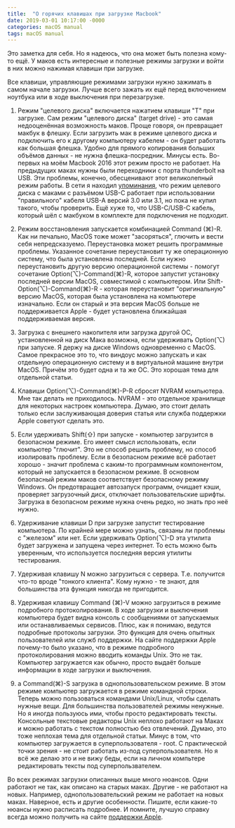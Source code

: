 ```yaml
---
title:  "О горячих клавишах при загрузке Macbook"
date: 2019-03-01 10:17:00 -0000
categories: macOS manual
tags: macOS manual
---
```


Это заметка для себя. Но я надеюсь, что она может быть полезна кому-то ещё. У маков есть интересные и полезные режимы загрузки и войти в них можно нажимая клавиши при загрузке.

Все клавиши, управляющие режимами загрузки нужно зажимать в самом начале загрузки. Лучше всего зажать их ещё перед включением ноутбука или в ходе выключения при перезагрузке.

1. Режим "целевого диска" включается нажатием клавиши "T" при загрузке. Сам режим "целевого диска" (target drive) - это самая недооценённая возможность маков. Проще говоря, он превращает макбук в флешку. Если загрузить мак в режиме целевого диска и подключить его к другому компьютеру кабелем - он будет работать как большая флешка. Удобно для прямого копирования больших объёмов данных - не нужна флешка-посредник. Минусы есть. Во-первых на моём Macbook 2016 этот режим просто не работает. На предыдущих маках нужны были переходники с порта thunderbolt на USB. Эти проблемы, конечно, обесценивают этот великолепный режим работы. В сети я находил [упоминания](https://www.macworld.com/article/2911813/got-a-new-macbook-usb-target-disk-mode-works-with-the-right-cable-which-apple-doesnt-sell.html), что режим целевого диска с маками с разъёмом USB-C работает при использовании "правильного" кабеля USB-A версий 3.0 или 3.1, но пока не купил такого, чтобы проверить. Ещё хуже то, что USB-C/USB-C кабель, который шёл с макбуком в комплекте для подключения не подходит.

2. Режим восстановления запускается комбинацией Command (⌘)-R. Как ни печально, MacOS тоже может "засоряться", глючить и вести себя непредсказуемо. Переустановка может решить программные проблемы. Указанное сочетание переустановит ту же операционную систему, что была установлена последней. Если нужно переустановить другую версию операционной системы - помогут сочетание Option(⌥)-Command(⌘)-R, которое запустит установку последней версии MacOS, совместимой с компьютером. Или Shift-Option(⌥)-Command(⌘)-R - которая переустановит "оригинальную" версию MacOS, которая была установлена на компьютере изначально. Если он старый и эта версия MacOS больше не поддерживается Apple - будет установлена ближайшая поддерживаемая версия.

3. Загрузка с внешнего накопителя или загрузка другой ОС, установленной на диск Мака возможна, если удерживать Option(⌥) при запуске. Я держу на диске Windows одновременно с MacOS. Самое прекрасное это то, что виндоус можно запускать и как отдельную операционную систему и в виртуальной машине внутри MacOS. Причём это будет одна и та же ОС. Это хорошая тема для отдельной статьи.

4. Клавиши Option(⌥)-Command(⌘)-P-R сбросят NVRAM компьютера. Мне так делать не приходилось. NVRAM - это отдельное хранилище для некоторых настроек компьютера. Думаю, это стоит делать только если заслуживающая доверия статья или служба поддержки Apple советуют сделать это.

5. Если удерживать Shift(⇧) при запуске - компьютер загрузится в безопасном режиме. Его имеет смысл использовать, если компьютер "глючит". Это не способ решить проблему, но способ изолировать проблему. Если в безопасном режиме всё работает хорошо - значит проблема с каким-то программным компонентом, который не запускается в безопасном режиме. В основном безопасный режим маков соответствует безопасному режиму Windows. Он предотвращает автозапуск программ, очищает кэши, проверяет загрузочный диск, отключает пользовательские шрифты. Загрузка в безопасном режиме нужна очень редко, но знать про неё нужно.

6. Удерживание клавиши D при загрузке запустит тестирование компьютера. По крайней мере можно узнать, связаны ли проблемы с "железом" или нет. Если удерживать Option(⌥)-D эта утилита будет загружена и запущена через интернет. То есть можно быть уверенным, что используется последняя версия утилиты тестирования.

7. Удерживая клавишу N можно загрузиться с сервера. Т.е. получится что-то вроде "тонкого клиента". Кому нужно - те знают, для большинства эта функция никогда не пригодится.

8. Удерживая клавишу Command (⌘)-V можно загрузиться в режиме подробного протоколирования. В ходе загрузки и выключения компьютера будет видна консоль с сообщениями от запускаемых или останавливаемых сервисов. Плюс, как я понимаю, ведутся подробные протоколы загрузки. Это функция для очень опытных пользователей или служб поддержки. На сайте поддержки Apple почему-то было указано, что в режиме подробного протоколирования можно вводить команды Unix. Это не так. Компьютер загружается как обычно, просто выдаёт больше информации в ходе загрузки и выключения.

9. а Command(⌘)-S загрузка в однопользовательском режиме. В этом режиме компьютер загружается в режиме командной строки. Теперь можно пользоваться командами Unix/Linux, чтобы сделать нужные вещи. Для большинства пользователей режимы ненужные. Но я иногда пользуюсь ими, чтобы просто редактировать тексты. Консольные текстовые редакторы Unix неплохо работают на Маках и можно работать с текстом полностью без отвлечений. Думаю, это тоже неплохая тема для отдельной статьи. Минус в том, что компьютер загружается в суперпользователя - root. С практической точки зрения - не стоит работать из-под суперпользователя. Но я всё же делаю это и не вижу беды, если на личном компьтере редактировать тексты под суперпользвателем.

Во всех режимах загрузки описанных выше много нюансов. Одни работают не так, как описано на старых маках. Другие - не работают на новых. Например, однопользовательский режим не работает на новых маках. Наверное, есть и другие особенности. Пишите, если какие-то нюансы нужно расписать подробнее. И помните, лучшую справку всегда можно получить на сайте [поддержки Apple](https://support.apple.com/).